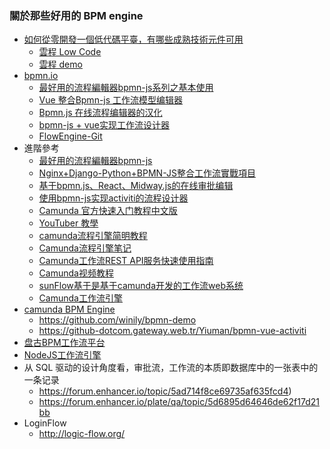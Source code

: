 ### 關於那些好用的 BPM engine
* [如何從零開發一個低代碼平臺，有哪些成熟技術元件可用](https://hypergrowths.com/martech/no-code/30910/topic-370234515/)  
  * [雲程 Low Code](http://www.yunchengxc.com/)
  * [雲程 demo](https://www.yunbangong100.com:31110/user/login?redirect=%2F)
* [bpmn.io](https://bpmn.io/)
  * [最好用的流程編輯器bpmn-js系列之基本使用](https://iter01.com/529878.html)
  * [Vue 整合Bpmn-js 工作流模型编辑器](https://juejin.cn/post/6844904069736169480)
  * [Bpmn.js 在线流程编辑器的汉化](https://juejin.cn/post/6844904105954000910)
  * [bpmn-js + vue实现工作流设计器](https://www.cxyzjd.com/article/juny0302/105739542)
  * [FlowEngine-Git](https://gitee.com/explore/workflow?page=3)
* 進階參考
  * [最好用的流程編輯器bpmn-js](https://iter01.com/529878.html)
  * [Nginx+Django-Python+BPMN-JS整合工作流實戰項目](https://www.traditionalnews.today/showArticle?id=undefined&main_id=7328)
  * [基于bpmn.js、React、Midway.js的在线审批编辑](https://www.bilibili.com/read/cv9015193)
  * [使用bpmn-js实现activiti的流程设计器](https://griabcrh.github.io/2020/03/10/%E4%BD%BF%E7%94%A8bpmn-js%E5%AE%9E%E7%8E%B0activiti%E7%9A%84%E6%B5%81%E7%A8%8B%E8%AE%BE%E8%AE%A1%E5%99%A8/)
  * [Camunda 官方快速入门教程中文版](https://zhuanlan.zhihu.com/p/375908620)
  * [YouTuber 教學](https://www.youtube.com/watch?v=cISEAwWUH60)
  * [camunda流程引擎简明教程](https://blog.maxisvest.com/camunda%E5%BC%95%E6%93%8E%E5%88%9D%E6%8E%A2/)
  * [Camunda流程引擎笔记](https://segmentfault.com/a/1190000022127867)
  * [Camunda工作流REST API服务快速使用指南](https://github.com/zhangqiangboss/WorkflowAndCamunda/blob/master/docs/camunda/CamundaUse.md)
  * [Camunda视频教程](https://www.geek-share.com/detail/2764767581.html)
  * [sunFlow基于是基于camunda开发的工作流web系统](https://gitee.com/cangjingge/sunFlow)
  * [Camunda工作流引擎](https://blog.csdn.net/qq_42758551/article/details/107192376#act_hi_comment__356)
* [camunda BPM Engine](https://camunda.com/products/camunda-platform/bpmn-engine/)
  * https://github.com/winily/bpmn-demo
  * https://github-dotcom.gateway.web.tr/Yiuman/bpmn-vue-activiti
* [盘古BPM工作流平台](https://gitee.com/pangu-dm/pangubpm-dmn#http://www.pangubpm.com/)
* [NodeJS工作流引擎](https://cabloy.com/zh-cn/articles/flow-introduce.html#_26)
* 从 SQL 驱动的设计角度看，审批流，工作流的本质即数据库中的一张表中的一条记录
  * https://forum.enhancer.io/topic/5ad714f8ce69735af635fcd4)
  * https://forum.enhancer.io/plate/qa/topic/5d6895d64646de62f17d21bb
* LoginFlow
  * http://logic-flow.org/
